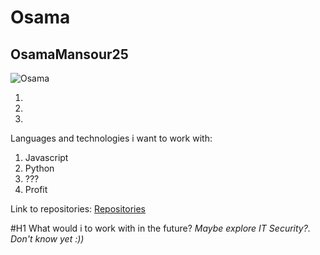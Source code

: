 # Osama 
## OsamaMansour25
![Osama](https://user-images.githubusercontent.com/113166035/215462176-ab1f26b2-3974-4c6a-b0d7-fe3b20618069.jpg)

1.
2.
3.
Languages and technologies i want to work with:
1. Javascript
2. Python
3.  ???
4.  Profit

Link to repositories:
[Repositories](https://github.com/OsamaMansour25?tab=repositories)

#H1 What would i to work with in the future? 
*Maybe explore IT Security?. Don't know yet :))*
